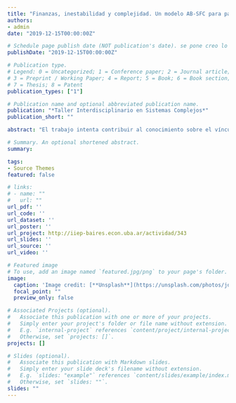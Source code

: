 ```yaml
---
title: "Finanzas, inestabilidad y complejidad. Un modelo AB-SFC para países periféricos"
authors:
- admin
date: "2019-12-15T00:00:00Z"

# Schedule page publish date (NOT publication's date). se pone creo lo programado para ser publicado por la revista
publishDate: "2019-12-15T00:00:00Z"

# Publication type.
# Legend: 0 = Uncategorized; 1 = Conference paper; 2 = Journal article;
# 3 = Preprint / Working Paper; 4 = Report; 5 = Book; 6 = Book section;
# 7 = Thesis; 8 = Patent
publication_types: ["1"]

# Publication name and optional abbreviated publication name.
publication: "*Taller Interdisciplinario en Sistemas Complejos*"
publication_short: ""

abstract: "El trabajo intenta contribuir al conocimiento sobre el vínculo entre las finanzas y la inestabilidad macroeconómica en países periféricos. En particular, nos proponemos analizar la relación entre la financierización y la inestabilidad macroeconómica en estos países. Hacemos esto a partir de la construcción de un modelo ``híbrido'', Basado en Agentes y Stock Flujo Consistente (AB-SFC), es decir, abarcando agentes heterogéneos y sectores agregados. El modelo describe una economía en la que diferentes tipos de agentes interactúan en diferentes mercados, prestando atención a la representación de las hojas de balance de los agentes individuales, para garantizar consistencia en los niveles micro, meso y macro."

# Summary. An optional shortened abstract.
summary: 

tags:
- Source Themes
featured: false

# links:
# - name: ""
#   url: ""
url_pdf: ''
url_code: ''
url_dataset: ''
url_poster: ''
url_project: http://iiep-baires.econ.uba.ar/actividad/343
url_slides: ''
url_source: ''
url_video: ''

# Featured image
# To use, add an image named `featured.jpg/png` to your page's folder. 
image:
  caption: 'Image credit: [**Unsplash**](https://unsplash.com/photos/jdD8gXaTZsc)'
  focal_point: ""
  preview_only: false

# Associated Projects (optional).
#   Associate this publication with one or more of your projects.
#   Simply enter your project's folder or file name without extension.
#   E.g. `internal-project` references `content/project/internal-project/index.md`.
#   Otherwise, set `projects: []`.
projects: []

# Slides (optional).
#   Associate this publication with Markdown slides.
#   Simply enter your slide deck's filename without extension.
#   E.g. `slides: "example"` references `content/slides/example/index.md`.
#   Otherwise, set `slides: ""`.
slides: ""
---
```

